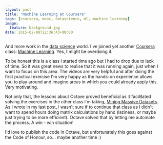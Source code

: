 ```yaml
---
layout: post
title: "Machine Learning at Coursera"
tags: [coursera, mooc, datascience, ml, machine learning]
image:
  feature: background.jpg
date: 2015-02-08T22:36:43+00:00
---
```

And more work in the [data science](http://en.wikipedia.org/wiki/Data_science) world. I've joined yet another [Coursera](https://www.coursera.org/) class: [Machine Learning](https://class.coursera.org/ml-008/). Yes, I might be overdoing it.

<!-- more -->

To be honest this is a class I started time ago but I had to drop due to lack of time. So it was great news to realise that it was running again, just when I want to focus on this area. The videos are very helpful and after doing the first practical exercise I'm very happy as the hands-on experience allows you to play around and imagine areas in which you could already apply this. Very motivating.

Not only that, the lessons about Octave proved beneficial as it facilitated solving the exercises in the other class I'm taking, [Mining Massive Datasets](https://class.coursera.org/mmds-002). As I wrote in my last post, I wasn't sure if to continue that class as I didn't want to spend hours doing matrix calculations by hand (laziness, or maybe just trying to be more efficient). Octave solved that by letting me automate the process. A win - win situation!

I'd love to publish the code in Octave, but unfortunately this goes against the Code of Honour, so... maybe another time :)
